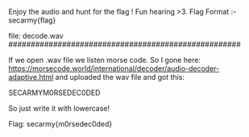 Enjoy the audio and hunt for the flag ! Fun hearing >3.
Flag Format :- secarmy{flag}

file: decode.wav
####################################################

If we open .wav file we listen morse code.
So I gone here: https://morsecode.world/international/decoder/audio-decoder-adaptive.html and 
uploaded the wav file and got this: 

SECARMYM0RSEDEC0DED

So just write it with lowercase!

Flag: secarmy{m0rsedec0ded}
